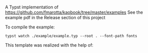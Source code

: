 A Typst implementation of https://github.com/fmarotta/kaobook/tree/master/examples
See the example pdf in the Release section of this project

To compile the example:

    typst watch ./example/example.typ --root . --font-path fonts 

This template was realized with the help of:


